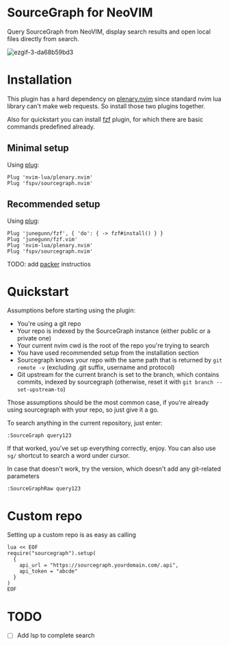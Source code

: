 # SourceGraph for NeoVIM
Query SourceGraph from NeoVIM, display search results and open local files directly from search.

![ezgif-3-da68b59bd3](https://user-images.githubusercontent.com/1616237/232345301-f995fcbf-a4f4-404a-967c-ef0b5283ca01.gif)

# Installation
This plugin has a hard dependency on [plenary.nvim](https://github.com/nvim-lua/plenary.nvim) since standard nvim lua library can't make web requests. So install those two plugins together.

Also for quickstart you can install [fzf](https://github.com/junegunn/fzf.vim) plugin, for which there are basic commands predefined already.

## Minimal setup
Using [plug](https://github.com/junegunn/vim-plug):
```vimscript
Plug 'nvim-lua/plenary.nvim'
Plug 'fspv/sourcegraph.nvim'
```

## Recommended setup
Using [plug](https://github.com/junegunn/vim-plug):
```vimscript
Plug 'junegunn/fzf', { 'do': { -> fzf#install() } } 
Plug 'junegunn/fzf.vim'
Plug 'nvim-lua/plenary.nvim'
Plug 'fspv/sourcegraph.nvim'
```

TODO: add [packer](https://github.com/wbthomason/packer.nvim) instructios

# Quickstart
Assumptions before starting using the plugin:
* You're using a git repo
* Your repo is indexed by the SourceGraph instance (either public or a private one)
* Your current nvim cwd is the root of the repo you're trying to search
* You have used recommended setup from the installation section
* Sourcegraph knows your repo with the same path that is returned by `git remote -v` (excluding .git suffix, username and protocol)
* Git upstream for the current branch is set to the branch, which contains commits, indexed by sourcegraph (otherwise, reset it with `git branch --set-upstream-to`)

Those assumptions should be the most common case, if you're already using sourcegraph with your repo, so just give it a go.

To search anything in the current repository, just enter:

```
:SourceGraph query123
```

If that worked, you've set up everything correctly, enjoy. You can also use `sg/` shortcut to search a word under cursor.

In case that doesn't work, try the version, which doesn't add any git-related parameters
```
:SourceGraphRaw query123
```

# Custom repo

Setting up a custom repo is as easy as calling
```
lua << EOF
require("sourcegraph").setup(
  {
    api_url = "https://sourcegraph.yourdomain.com/.api",
    api_token = "abcde"
  }
)
EOF
```

# TODO
- [ ] Add lsp to complete search
